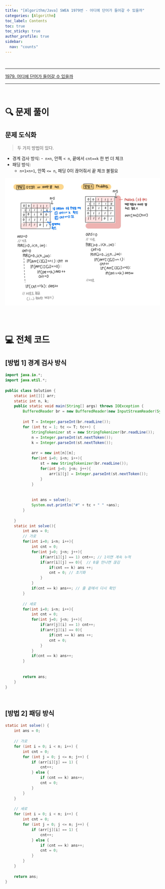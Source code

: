 ```yaml
---
title: "[Algorithm/Java] SWEA 1979번 - 어디에 단어가 들어갈 수 있을까"
categories: [Algorithm]
toc_label: Contents
toc: true
toc_sticky: true
author_profile: true
sidebar:
  nav: "counts"
---
```


<br>

---

[1979. 어디에 단어가 들어갈 수 있을까](https://swexpertacademy.com/main/code/problem/problemDetail.do?contestProbId=AV5PuPq6AaQDFAUq)

---

<br>

# 🔍 문제 풀이

## 문제 도식화

> 두 가지 방법이 있다.

- 경계 검사 방식: -` n×n`, 안쪽 `< n`, 끝에서 `cnt==k` 한 번 더 체크
- 패딩 방식:
  - `n+1×n+1`, 안쪽 `<= n`, 패딩 0이 끊어줘서 끝 체크 불필요

![assets/images/2025/SWEA 1979.jpg](<../../../assets/images/2025/SWEA 1979.jpg>)

<br><br>

# 💻 전체 코드

## [방법 1] 경계 검사 방식

```java
import java.io.*;
import java.util.*;

public class Solution {
    static int[][] arr;
    static int n, k;
    public static void main(String[] args) throws IOException {
        BufferedReader br = new BufferedReader(new InputStreamReader(System.in));

        int T = Integer.parseInt(br.readLine());
        for (int tc = 1; tc <= T; tc++) {
            StringTokenizer st = new StringTokenizer(br.readLine());
            n = Integer.parseInt(st.nextToken());
            k = Integer.parseInt(st.nextToken());

            arr = new int[n][n];
            for(int i=0; i<n; i++){
                st = new StringTokenizer(br.readLine());
                for(int j=0; j<n; j++){
                    arr[i][j] = Integer.parseInt(st.nextToken());
                }
            }


            int ans = solve();
            System.out.println("#" + tc + " " +ans);
        }

    }
    static int solve(){
        int ans = 0;
        // 가로
        for(int i=0; i<n; i++){
            int cnt = 0;
            for(int j=0; j<n; j++){
                if(arr[i][j] == 1) cnt++; // 1이면 계속 누적
                if(arr[i][j] == 0){  // 0을 만나면 끊김
                    if(cnt == k) ans ++;
                    cnt = 0; // 초기화
                }
            }
            if(cnt == k) ans++; // 줄 끝에서 다시 확인
        }

        // 세로
        for(int i=0; i<n; i++){
            int cnt = 0;
            for(int j=0; j<n; j++){
                if(arr[j][i] == 1) cnt++;
                if(arr[j][i] == 0){
                    if(cnt == k) ans ++;
                    cnt = 0;
                }
            }
            if(cnt == k) ans++;
        }


        return ans;
    }
}
```

<br>

## [방법 2] 패딩 방식

```java
static int solve() {
    int ans = 0;

    // 가로
    for (int i = 0; i < n; i++) {
        int cnt = 0;
        for (int j = 0; j <= n; j++) {
            if (arr[i][j] == 1) {
                cnt++;
            } else {
                if (cnt == k) ans++;
                cnt = 0;
            }
        }
    }

    // 세로
    for (int i = 0; i < n; i++) {
        int cnt = 0;
        for (int j = 0; j <= n; j++) {
            if (arr[j][i] == 1) {
                cnt++;
            } else {
                if (cnt == k) ans++;
                cnt = 0;
            }
        }
    }

    return ans;
}
```

<br>
